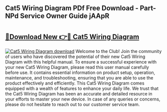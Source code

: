 ## Cat5 Wiring Diagram PDf Free Download - Part-NPd Service Owner Guide jAApR

# <h2><a href="http://dfunfgy.blite.top/?on=Cat5+Wiring+Diagram">🔗Download New 👉🔴 Cat5 Wiring Diagram</a></h2>

[![Cat5 Wiring Diagram download](https://i.imgur.com/lujVjoI.png)](http://dfunfgy.blite.top/?on=Cat5+Wiring+Diagram)
Welcome to the Club! Join the community of users who have discovered the potential of their new Cat5 Wiring Diagram with this helpful manual. To ensure a successful experience with your new Cat5 Wiring Diagram, please read this user manual carefully before use. It contains essential information on product setup, operation, maintenance, and troubleshooting, ensuring that you are able to use the product effectively and efficiently. This Cat5 Wiring Diagram comes equipped with a wealth of features to enhance your daily life. We trust that the Cat5 Wiring Diagram has been an accurate and detailed resource in your efforts to master your new device. In case of any queries or concerns, please do not hesitate to reach out to our customer service team.
